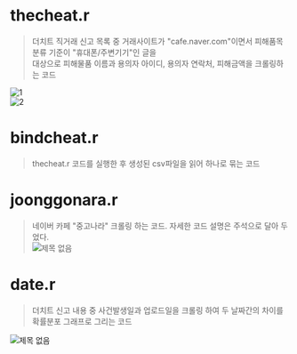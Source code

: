 # thecheat.r
> 더치트 직거래 신고 목록 중 거래사이트가 "cafe.naver.com"이면서 피해품목 분류 기준이 "휴대폰/주변기기"인 글을  
> 대상으로 피해물품 이름과 용의자 아이디, 용의자 연락처, 피해금액을 크롤링하는 코드  

![1](https://user-images.githubusercontent.com/49008642/59332331-ec111580-8d30-11e9-8625-dff7aa241dd4.png)  
![2](https://user-images.githubusercontent.com/49008642/59332317-e74c6180-8d30-11e9-964d-fc00e2b241fa.png)  


# bindcheat.r
> thecheat.r 코드를 실행한 후 생성된 csv파일을 읽어 하나로 묶는 코드

# joonggonara.r
> 네이버 카페 "중고나라" 크롤링 하는 코드. 자세한 코드 설명은 주석으로 달아 두었다.  
![제목 없음](https://user-images.githubusercontent.com/49008642/59343469-ede5d380-8d46-11e9-85d6-6560da786e7f.png)

# date.r
> 더치트 신고 내용 중 사건발생일과 업로드일을 크롤링 하여 두 날짜간의 차이를 확률분포 그래프로 그리는 코드  

![제목 없음](https://user-images.githubusercontent.com/49008642/59343700-651b6780-8d47-11e9-825f-c6fe770c9a3f.png)

